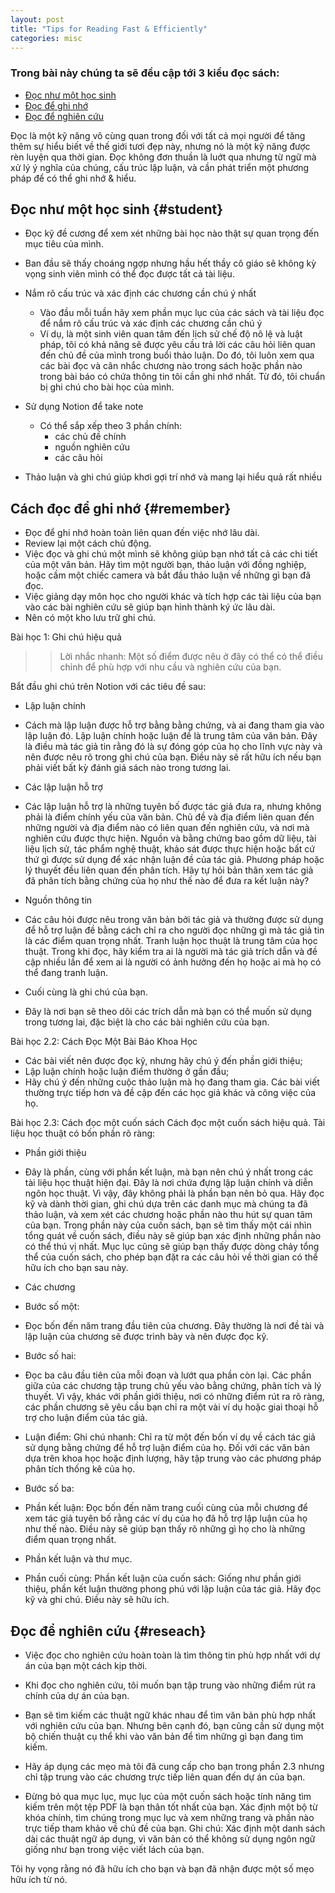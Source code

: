 ```yaml
---
layout: post
title: "Tips for Reading Fast & Efficiently"
categories: misc
---
```



### Trong bài này chúng ta sẽ đều cập tới 3 kiểu đọc sách:
* [Đọc như một học sinh](#student)
* [Đọc để ghi nhớ](#remember)
* [Đọc để nghiên cứu](#reseach)

 Đọc là một kỹ năng vô cùng quan trong đối với tất cả mọi người để tăng thêm sự hiểu biết về thế giới tươi đẹp này, nhưng nó là một kỹ năng được rèn luyện qua thời gian. Đọc không đơn thuần là luớt qua nhưng từ ngữ mà xử lý ý nghĩa của chúng, cấu trúc lập luận, và cần phát triển một phương pháp để có thể ghi nhớ & hiểu.  

## Đọc như một học sinh {#student}

- Đọc kỹ đề cương để xem xét những bài học nào thật sự quan trọng đến mục tiêu của mình.
 - Ban đầu sẽ thấy choáng ngợp nhưng hầu hết thầy cô giáo sẽ không kỳ vọng sinh viên mình có thể đọc được tất cả tài liệu.

- Nắm rõ cấu trúc và xác định các chương cần chú ý nhất
  - Vào đầu mỗi tuần hãy xem phần mục lục của các sách và tài liệu đọc để nắm rõ cấu trúc và xác định các chương cần chú ý
  - Ví dụ, là một sinh viên quan tâm đến lịch sử chế độ nô lệ và luật pháp, tôi có khả năng sẽ được yêu cầu trả lời các câu hỏi liên quan đến chủ đề của mình trong buổi thảo luận. Do đó, tôi luôn xem qua các bài đọc và cân nhắc chương nào trong sách hoặc phần nào trong bài báo có chứa thông tin tôi cần ghi nhớ nhất. Từ đó, tôi chuẩn bị ghi chú cho bài học của mình.

- Sử dụng Notion để take note 
  - Có thể sắp xếp theo 3 phần chính:
    -  các chủ đề chính
    -  nguồn nghiên cứu
    -  các câu hỏi
    
- Thảo luận và ghi chú  giúp khơi gợi trí nhớ và mang lại hiểu quả rất nhiều

## Cách đọc để ghi nhớ {#remember} 
- Đọc để ghi nhớ hoàn toàn liên quan đến việc nhớ lâu dài. 
- Review lại một cách chủ động.  
- Việc đọc và ghi chú một mình sẽ không giúp bạn nhớ tất cả các chi tiết của một văn bản. Hãy tìm một người bạn, thảo luận với đồng nghiệp, hoặc cầm một chiếc camera và bắt đầu thảo luận về những gì bạn đã đọc. 
- Việc giảng dạy môn học cho người khác và tích hợp các tài liệu của bạn vào các bài nghiên cứu sẽ giúp bạn hình thành ký ức lâu dài.
- Nên có một kho lưu trữ ghi chú.

Bài học 1: Ghi chú hiệu quả

>> Lời nhắc nhanh: Một số điểm được nêu ở đây có thể có thể điều chỉnh để phù hợp với nhu cầu và nghiên cứu của bạn.

Bắt đầu ghi chú trên Notion với các tiêu đề sau:

- Lập luận chính
 - Cách mà lập luận được hỗ trợ bằng bằng chứng, và ai đang tham gia vào lập luận đó.
Lập luận chính hoặc luận đề là trung tâm của văn bản. Đây là điều mà tác giả tin rằng đó là sự đóng góp của họ cho lĩnh vực này và nên được nêu rõ trong ghi chú của bạn. Điều này sẽ rất hữu ích nếu bạn phải viết bất kỳ đánh giá sách nào trong tương lai.

- Các lập luận hỗ trợ
 - Các lập luận hỗ trợ là những tuyên bố được tác giả đưa ra, nhưng không phải là điểm chính yếu của văn bản. Chủ đề và địa điểm liên quan đến những người và địa điểm nào có liên quan đến nghiên cứu, và nơi mà nghiên cứu được thực hiện. Nguồn và bằng chứng bao gồm dữ liệu, tài liệu lịch sử, tác phẩm nghệ thuật, khảo sát được thực hiện hoặc bất cứ thứ gì được sử dụng để xác nhận luận đề của tác giả. Phương pháp hoặc lý thuyết đều liên quan đến phân tích. Hãy tự hỏi bản thân xem tác giả đã phân tích bằng chứng của họ như thế nào để đưa ra kết luận này?

- Nguồn thông tin
 - Các câu hỏi được nêu trong văn bản bởi tác giả và thường được sử dụng để hỗ trợ luận đề bằng cách chỉ ra cho người đọc những gì mà tác giả tin là các điểm quan trọng nhất. Tranh luận học thuật là trung tâm của học thuật. Trong khi đọc, hãy kiểm tra ai là người mà tác giả trích dẫn và đề cập nhiều lần để xem ai là người có ảnh hưởng đến họ hoặc ai mà họ có thể đang tranh luận.

- Cuối cùng là ghi chú của bạn. 
 - Đây là nơi bạn sẽ theo dõi các trích dẫn mà bạn có thể muốn sử dụng trong tương lai, đặc biệt là cho các bài nghiên cứu của bạn.

Bài học 2.2: Cách Đọc Một Bài Báo Khoa Học
- Các bài viết nên được đọc kỹ, nhưng hãy chú ý đến phần giới thiệu;
- Lập luận chính hoặc luận điểm thường ở gần đầu;
- Hãy chú ý đến những cuộc thảo luận mà họ đang tham gia. Các bài viết thường trực tiếp hơn và đề cập đến các học giả khác và công việc của họ.

Bài học 2.3: Cách đọc một cuốn sách
Cách đọc một cuốn sách hiệu quả. Tài liệu học thuật có bốn phần rõ ràng:

-  Phần giới thiệu
 - Đây là phần, cùng với phần kết luận, mà bạn nên chú ý nhất trong các tài liệu học thuật hiện đại. Đây là nơi chứa đựng lập luận chính và diễn ngôn học thuật. Vì vậy, đây không phải là phần bạn nên bỏ qua. Hãy đọc kỹ và dành thời gian, ghi chú dựa trên các danh mục mà chúng ta đã thảo luận, và xem xét các chương hoặc phần nào thu hút sự quan tâm của bạn. Trong phần này của cuốn sách, bạn sẽ tìm thấy một cái nhìn tổng quát về cuốn sách, điều này sẽ giúp bạn xác định những phần nào có thể thú vị nhất. Mục lục cũng sẽ giúp bạn thấy được dòng chảy tổng thể của cuốn sách, cho phép bạn đặt ra các câu hỏi về thời gian có thể hữu ích cho bạn sau này.

- Các chương

 - Bước số một: 
  - Đọc bốn đến năm trang đầu tiên của chương. Đây thường là nơi đề tài và lập luận của chương sẽ được trình bày và nên được đọc kỹ.

 - Bước số hai: 
  - Đọc ba câu đầu tiên của mỗi đoạn và lướt qua phần còn lại. Các phần giữa của các chương tập trung chủ yếu vào bằng chứng, phân tích và lý thuyết. Vì vậy, khác với phần giới thiệu, nơi có những điểm rút ra rõ ràng, các phần chương sẽ yêu cầu bạn chỉ ra một vài ví dụ hoặc giai thoại hỗ trợ cho luận điểm của tác giả.

  - Luận điểm: Ghi chú nhanh: Chỉ ra từ một đến bốn ví dụ về cách tác giả sử dụng bằng chứng để hỗ trợ luận điểm của họ. Đối với các văn bản dựa trên khoa học hoặc định lượng, hãy tập trung vào các phương pháp phân tích thống kê của họ.

 - Bước số ba: 
  - Phần kết luận: Đọc bốn đến năm trang cuối cùng của mỗi chương để xem tác giả tuyên bố rằng các ví dụ của họ đã hỗ trợ lập luận của họ như thế nào. Điều này sẽ giúp bạn thấy rõ những gì họ cho là những điểm quan trọng nhất.

 - Phần kết luận và thư mục.
  - Phần cuối cùng: Phần kết luận của cuốn sách: Giống như phần giới thiệu, phần kết luận thường phong phú với lập luận của tác giả. Hãy đọc kỹ và ghi chú. Điều này sẽ hữu ích.

## Đọc để nghiên cứu {#reseach} 

- Việc đọc cho nghiên cứu hoàn toàn là tìm thông tin phù hợp nhất với dự án của bạn một cách kịp thời.
- Khi đọc cho nghiên cứu, tôi muốn bạn tập trung vào những điểm rút ra chính của dự án của bạn.
- Bạn sẽ tìm kiếm các thuật ngữ khác nhau để tìm văn bản phù hợp nhất với nghiên cứu của bạn. Nhưng bên cạnh đó, bạn cũng cần sử dụng một bộ chiến thuật cụ thể khi vào văn bản để tìm những gì bạn đang tìm kiếm.

- Hãy áp dụng các mẹo mà tôi đã cung cấp cho bạn trong phần 2.3 nhưng chỉ tập trung vào các chương trực tiếp liên quan đến dự án của bạn.
- Đừng bỏ qua mục lục, mục lục của một cuốn sách hoặc tính năng tìm kiếm trên một tệp PDF là bạn thân tốt nhất của bạn. Xác định một bộ từ khóa chính, tìm chúng trong mục lục và xem những trang và phần nào trực tiếp tham khảo về chủ đề của bạn. 
Ghi chú: Xác định một danh sách dài các thuật ngữ áp dụng, vì văn bản có thể không sử dụng ngôn ngữ giống như bạn trong việc viết lách của bạn.


Tôi hy vọng rằng nó đã hữu ích cho bạn và bạn đã nhận được một số mẹo hữu ích từ nó.

